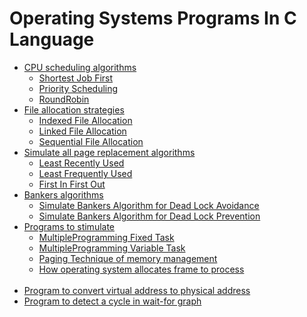 # Operating Systems Programs In C Language

- <a href="#">CPU scheduling algorithms</a>
  - <a href="SJF.c">Shortest Job First</a> 
  - <a href= "PRIORI~1.C">Priority Scheduling</a>
  - <a href= "RoundRobin.C">RoundRobin</a> 
- <a href="#">File allocation strategies</a>
  - <a href= "IndexedFA.c">Indexed File Allocation</a> 
  - <a href= "LINKEDFA.C">Linked File Allocation</a> 
  - <a href= "SequentialFA.c">Sequential File Allocation</a>
- <a href="#">Simulate all page replacement algorithms</a>
  - <a href= "LRU.C">Least Recently Used</a> 
  - <a href= "LFU">Least Frequently Used</a> 
  - <a href="FIFO.c">First In First Out</a>
- <a href="#">Bankers algorithms</a>
  - <a href= "DeadPrediction.c">Simulate Bankers Algorithm for Dead Lock Avoidance</a> 
  - <a href= "PreventionDeadlock.c"> Simulate Bankers Algorithm for Dead Lock Prevention</a> 
- <a href="#">Programs to stimulate</a>
  - <a href= "MFT.C">MultipleProgramming Fixed Task</a> 
  - <a href= "MVT.C">MultipleProgramming Variable Task</a> 
  - <a href= "Paging.c">Paging Technique of memory management</a> 
  - <a href= "Frames.c">How operating system allocates frame to process</a> 
  <br>
- <a href= "VirtualAddressToPhy.c">Program to convert virtual address to physical address</a> 
- <a href= "CycleInWait.c">Program to detect a cycle in wait-for graph</a> 

